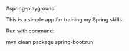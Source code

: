 #spring-playground

This is a simple app for training my Spring skills.

Run with command:

mvn clean package spring-boot:run
